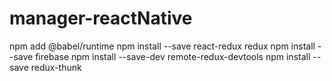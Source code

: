 # manager-reactNative
npm add @babel/runtime
npm install --save react-redux redux
npm install --save firebase
npm install --save-dev remote-redux-devtools
npm install --save redux-thunk